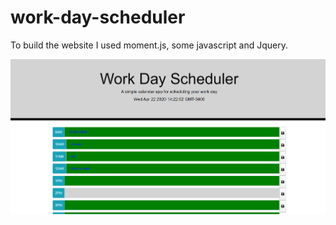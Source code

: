 # work-day-scheduler

To build the website I used moment.js, some javascript and Jquery. 

![home](public/assets/imgs/work_day-Scheduler.png)

